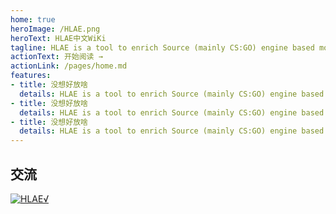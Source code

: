 ```yaml
---
home: true
heroImage: /HLAE.png
heroText: HLAE中文WiKi
tagline: HLAE is a tool to enrich Source (mainly CS:GO) engine based movie making.
actionText: 开始阅读 →
actionLink: /pages/home.md
features:
- title: 没想好放啥
  details: HLAE is a tool to enrich Source (mainly CS:GO) engine based movie making.
- title: 没想好放啥
  details: HLAE is a tool to enrich Source (mainly CS:GO) engine based movie making.
- title: 没想好放啥
  details: HLAE is a tool to enrich Source (mainly CS:GO) engine based movie making.
---
```


## 交流

<a target="_blank" href="//shang.qq.com/wpa/qunwpa?idkey=9350efae0dfbaee4ddf031ca9e44a9333a6c26bac37835f9381d4f1488a5f9ef"><img border="0" src="//pub.idqqimg.com/wpa/images/group.png" alt="HLAE√" title="HLAE√"></a>

<ClientOnly>
  <BottomData/>
</ClientOnly>